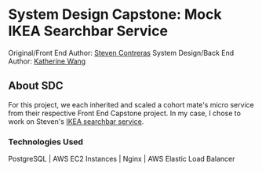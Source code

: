 # System Design Capstone: Mock IKEA Searchbar Service

Original/Front End Author: [Steven Contreras](https://github.com/StevenContreras)
System Design/Back End Author: [Katherine Wang](https://github.com/kwang429)

## About SDC
For this project, we each inherited and scaled a cohort mate's micro service from their respective Front End Capstone project. In my case, I chose to work on Steven's [IKEA searchbar service](https://github.com/StevenContreras/searchbar-service).

### Technologies Used
PostgreSQL | AWS EC2 Instances | Nginx | AWS Elastic Load Balancer
